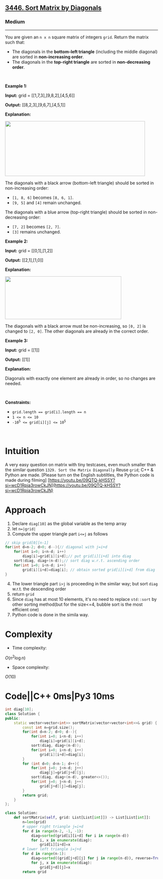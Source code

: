 <h2><a href="https://leetcode.com/problems/sort-matrix-by-diagonals">3446. Sort Matrix by Diagonals</a></h2><h3>Medium</h3><hr><p>You are given an <code>n x n</code> square matrix of integers <code>grid</code>. Return the matrix such that:</p>

<ul>
	<li>The diagonals in the <strong>bottom-left triangle</strong> (including the middle diagonal) are sorted in <strong>non-increasing order</strong>.</li>
	<li>The diagonals in the <strong>top-right triangle</strong> are sorted in <strong>non-decreasing order</strong>.</li>
</ul>

<p>&nbsp;</p>
<p><strong class="example">Example 1:</strong></p>

<div class="example-block">
<p><strong>Input:</strong> <span class="example-io">grid = [[1,7,3],[9,8,2],[4,5,6]]</span></p>

<p><strong>Output:</strong> <span class="example-io">[[8,2,3],[9,6,7],[4,5,1]]</span></p>

<p><strong>Explanation:</strong></p>

<p><img alt="" src="https://assets.leetcode.com/uploads/2024/12/29/4052example1drawio.png" style="width: 461px; height: 181px;" /></p>

<p>The diagonals with a black arrow (bottom-left triangle) should be sorted in non-increasing order:</p>

<ul>
	<li><code>[1, 8, 6]</code> becomes <code>[8, 6, 1]</code>.</li>
	<li><code>[9, 5]</code> and <code>[4]</code> remain unchanged.</li>
</ul>

<p>The diagonals with a blue arrow (top-right triangle) should be sorted in non-decreasing order:</p>

<ul>
	<li><code>[7, 2]</code> becomes <code>[2, 7]</code>.</li>
	<li><code>[3]</code> remains unchanged.</li>
</ul>
</div>

<p><strong class="example">Example 2:</strong></p>

<div class="example-block">
<p><strong>Input:</strong> <span class="example-io">grid = [[0,1],[1,2]]</span></p>

<p><strong>Output:</strong> <span class="example-io">[[2,1],[1,0]]</span></p>

<p><strong>Explanation:</strong></p>

<p><img alt="" src="https://assets.leetcode.com/uploads/2024/12/29/4052example2adrawio.png" style="width: 383px; height: 141px;" /></p>

<p>The diagonals with a black arrow must be non-increasing, so <code>[0, 2]</code> is changed to <code>[2, 0]</code>. The other diagonals are already in the correct order.</p>
</div>

<p><strong class="example">Example 3:</strong></p>

<div class="example-block">
<p><strong>Input:</strong> <span class="example-io">grid = [[1]]</span></p>

<p><strong>Output:</strong> <span class="example-io">[[1]]</span></p>

<p><strong>Explanation:</strong></p>

<p>Diagonals with exactly one element are already in order, so no changes are needed.</p>
</div>

<p>&nbsp;</p>
<p><strong>Constraints:</strong></p>

<ul>
	<li><code>grid.length == grid[i].length == n</code></li>
	<li><code>1 &lt;= n &lt;= 10</code></li>
	<li><code>-10<sup>5</sup> &lt;= grid[i][j] &lt;= 10<sup>5</sup></code></li>
</ul>
<br/>

# Intuition
<!-- Describe your first thoughts on how to solve this problem. -->
A very easy question on matrix with tiny testcases, even much smaller than the similar question `1329. Sort the Matrix Diagonally`
Reuse `grid`; C++ & Python are made.
[Please turn on the English subtiltles, the Python code is made during filming]
[https://youtu.be/09QTQ-kHSSY?si=wcD1Rpja3rowCkJN](https://youtu.be/09QTQ-kHSSY?si=wcD1Rpja3rowCkJN)
# Approach
<!-- Describe your approach to solving the problem. -->
1. Declare `diag[10]` as the global variable as the temp array
2. let `n=|grid|`
3. Compute the upper triangle part `i<=j` as follows
```cpp
// skip grid[0][n-1]
for(int d=n-2; d>0; d--){// diagonal with j=i+d
    for(int i=0; i<n-d; i++)
        diag[i]=grid[i][i+d];// put grid[i][i+d] into diag
    sort(diag, diag+(n-d));// sort diag w.r.t. ascending order
    for(int i=0; i<n-d; i++)
        grid[i][i+d]=diag[i]; // obtain sorted grid[i][i+d] from diag
}
```
4. The lower triangle part `i>j` is proceeding in the similar way; but sort `diag` w.r.t. the descending order
5. return `grid`
6. Since `diag` has at most 10 elements, it's no need to replace `std::sort` by other sorting method(but for the size<=4, bubble sort is the most efficient one)
7. Python code is done in the simila way.
# Complexity
- Time complexity:
<!-- Add your time complexity here, e.g. $$O(n)$$ -->
$O(n^2\log n)$
- Space complexity:
<!-- Add your space complexity here, e.g. $$O(n)$$ -->
$O(10)$
# Code||C++ 0ms|Py3 10ms
```cpp []
int diag[10];
class Solution {
public:
    static vector<vector<int>> sortMatrix(vector<vector<int>>& grid) {
        const int n=grid.size();
        for(int d=n-2; d>0; d--){
            for(int i=0; i<n-d; i++)
                diag[i]=grid[i][i+d];
            sort(diag, diag+(n-d));
            for(int i=0; i<n-d; i++)
                grid[i][i+d]=diag[i];
        }
        for (int d=0; d<n-1; d++){
            for(int j=0; j<n-d; j++)
                diag[j]=grid[j+d][j];
            sort(diag, diag+(n-d), greater<>());
            for(int j=0; j<n-d; j++)
                grid[j+d][j]=diag[j];
        }
        return grid;
    }
};
```
```Python []
class Solution:
    def sortMatrix(self, grid: List[List[int]]) -> List[List[int]]:
        n=len(grid)
        # upper right triangle j=i+d
        for d in range(n-2, -1, -1):
            diag=sorted(grid[i][i+d] for i in range(n-d))
            for i, x in enumerate(diag):
                grid[i][i+d]=x
        # lower left triangle i=j+d
        for d in range(n-1):
            diag=sorted((grid[j+d][j] for j in range(n-d)), reverse=True)
            for j, x in enumerate(diag):
                grid[j+d][j]=x
        return grid
        
        
        
```
